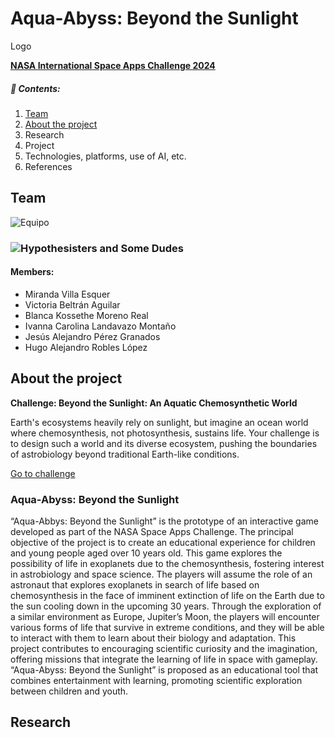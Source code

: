 # Aqua-Abyss: Beyond the Sunlight

Logo


[**NASA International Space Apps Challenge 2024**](https://www.spaceappschallenge.org/)



##### 📑 **Contents:**
  1. [Team](#team)
  2. [About the project](#about-the-project)
  3. Research
  4. Project
  5. Technologies, platforms, use of AI, etc. 
  6. References

## Team

![Equipo](/Users/ivannalandavazo/Documents/GitHub/AquaAbbys/Images/hypothesisters_and_some_dudes.png)






### ![[Hypothesisters and Some Dudes](https://www.spaceappschallenge.org/nasa-space-apps-2024/find-a-team/hypothesisters-and-some-dudes/)](/Users/ivannalandavazo/Documents/GitHub/AquaAbbys/Images/hypothesisters_and_some_dudes.png)

#### Members:

- Miranda Villa Esquer
- Victoria Beltrán Aguilar
- Blanca Kossethe Moreno Real
- Ivanna Carolina Landavazo Montaño
- Jesús Alejandro Pérez Granados
- Hugo Alejandro Robles López

## About the project 

**Challenge: Beyond the Sunlight: An Aquatic Chemosynthetic World**

Earth's ecosystems heavily rely on sunlight, but imagine an ocean world where chemosynthesis, not photosynthesis, sustains life. Your challenge is to design such a world and its diverse ecosystem, pushing the boundaries of astrobiology beyond traditional Earth-like conditions.

[Go to challenge](https://www.spaceappschallenge.org/nasa-space-apps-2024/challenges/beyond-sunlight-an-aquatic-chemosynthetic-world/)

### Aqua-Abyss: Beyond the Sunlight

“Aqua-Abbys: Beyond the Sunlight” is the prototype of an interactive game developed as part of the NASA Space Apps Challenge. The principal objective of the project is to create an educational experience for children and young people aged over 10 years old. This game explores the possibility of life in exoplanets due to the chemosynthesis, fostering interest in astrobiology and space science.
The players will assume the role of an astronaut that explores exoplanets in search of life based on chemosynthesis in the face of imminent extinction of life on the Earth due to the sun cooling down in the upcoming 30 years. Through the exploration of a similar environment as Europe, Jupiter’s Moon, the players will encounter various forms of life that survive in extreme conditions, and they will be able to interact with them to learn about their biology and adaptation. 
This project contributes to encouraging scientific curiosity and the imagination, offering missions that integrate the learning of life in space with gameplay. “Aqua-Abyss: Beyond the Sunlight” is proposed as an educational tool that combines entertainment with learning, promoting scientific exploration between children and youth. 


## Research













